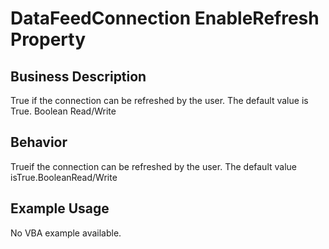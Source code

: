 # DataFeedConnection EnableRefresh Property

## Business Description
True if the connection can be refreshed by the user. The default value is True. Boolean Read/Write

## Behavior
Trueif the connection can be refreshed by the user. The default value isTrue.BooleanRead/Write

## Example Usage
No VBA example available.